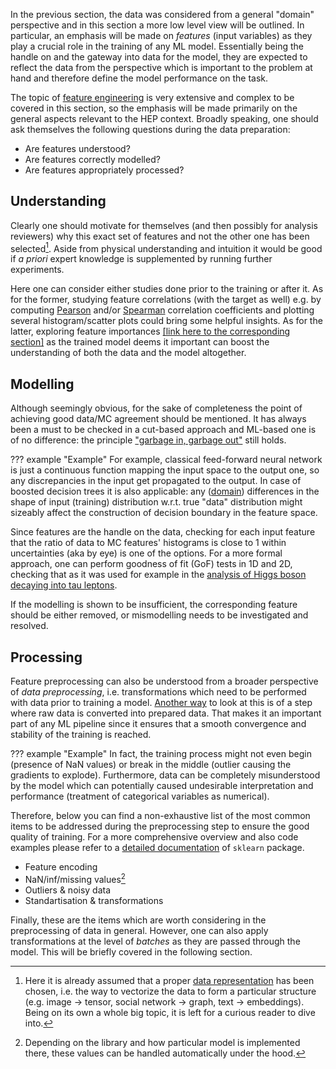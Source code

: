 In the previous section, the data was considered from a general "domain" perspective and in this section a more low level view will be outlined. In particular, an emphasis will be made on _features_ (input variables) as they play a crucial role in the training of any ML model. Essentially being the handle on and the gateway into data for the model, they are expected to reflect the data from the perspective which is important to the problem at hand and therefore define the model performance on the task.

The topic of [feature engineering](https://developers.google.com/machine-learning/data-prep) is very extensive and complex to be covered in this section, so the emphasis will be made primarily on the general aspects relevant to the HEP context. Broadly speaking, one should ask themselves the following questions during the data preparation:

* Are features understood?
* Are features correctly modelled?
* Are features appropriately processed?

## Understanding
Clearly one should motivate for themselves (and then possibly for analysis reviewers) why this exact set of features and not the other one has been selected[^1]. Aside from physical understanding and intuition it would be good if _a priori_ expert knowledge is supplemented by running further experiments.

Here one can consider either studies done prior to the training or after it. As for the former, studying feature correlations (with the target as well) e.g. by computing [Pearson](https://docs.scipy.org/doc/scipy/reference/generated/scipy.stats.pearsonr.html) and/or [Spearman](https://docs.scipy.org/doc/scipy/reference/generated/scipy.stats.spearmanr.html) correlation coefficients and plotting several histogram/scatter plots could bring some helpful insights. As for the latter, exploring feature importances [[link here to the corresponding section]]() as the trained model deems it important can boost the understanding of both the data and the model altogether.

## Modelling  
Although seemingly obvious, for the sake of completeness the point of achieving good data/MC agreement should be mentioned. It has always been a must to be checked in a cut-based approach and ML-based one is of no difference: the principle ["garbage in, garbage out"](https://en.wikipedia.org/wiki/Garbage_in,_garbage_out) still holds.

??? example "Example"
    For example, classical feed-forward neural network is just a continuous function mapping the input space to the output one, so any discrepancies in the input get propagated to the output. In case of boosted decision trees it is also applicable: any ([domain](before-domains.md)) differences in the shape of input (training) distribution w.r.t. true "data" distribution might sizeably affect the construction of decision boundary in the feature space.  

Since features are the handle on the data, checking for each input feature that the ratio of data to MC features' histograms is close to 1 within uncertainties (aka by eye) is one of the options. For a more formal approach, one can perform goodness of fit (GoF) tests in 1D and 2D, checking that as it was used for example in the [analysis of Higgs boson decaying into tau leptons](https://cds.cern.ch/record/2668685).

If the modelling is shown to be insufficient, the corresponding feature should be either removed, or mismodelling needs to be investigated and resolved.

## Processing
Feature preprocessing can also be understood from a broader perspective of _data preprocessing_, i.e. transformations which need to be performed with data prior to training a model. [Another way](https://cloud.google.com/architecture/data-preprocessing-for-ml-with-tf-transform-pt1#preprocessing_data_for_machine_learning) to look at this is of a step where raw data is converted into prepared data. That makes it an important part of any ML pipeline since it ensures that a smooth convergence and stability of the training is reached.

??? example "Example"
    In fact, the training process might not even begin (presence of NaN values) or break in the middle (outlier causing the gradients to explode). Furthermore, data can be completely misunderstood by the model which can potentially caused undesirable interpretation and performance (treatment of categorical variables as numerical).

Therefore, below you can find a non-exhaustive list of the most common items to be addressed during the preprocessing step to ensure the good quality of training. For a more comprehensive overview and also code examples please refer to a [detailed documentation](https://scikit-learn.org/stable/data_transforms.html) of `sklearn` package.

* Feature encoding
* NaN/inf/missing values[^2]
* Outliers & noisy data
* Standartisation & transformations

Finally, these are the items which are worth considering in the preprocessing of data in general. However, one can also apply transformations at the level of _batches_ as they are passed through the model. This will be briefly covered in the following section.

[^1]: Here it is already assumed that a proper [data representation](https://developers.google.com/machine-learning/crash-course/representation/video-lecture) has been chosen, i.e. the way to vectorize the data to form a particular structure (e.g. image -> tensor, social network -> graph, text -> embeddings). Being on its own a whole big topic, it is left for a curious reader to dive into.
[^2]: Depending on the library and how particular model is implemented there, these values can be handled automatically under the hood.
